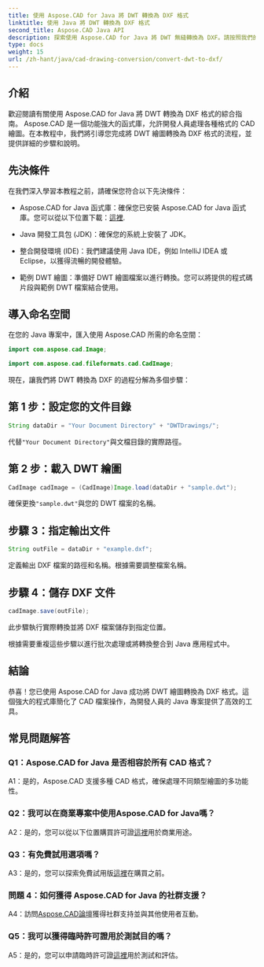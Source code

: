 ```yaml
---
title: 使用 Aspose.CAD for Java 將 DWT 轉換為 DXF 格式
linktitle: 使用 Java 將 DWT 轉換為 DXF 格式
second_title: Aspose.CAD Java API
description: 探索使用 Aspose.CAD for Java 將 DWT 無縫轉換為 DXF。請按照我們的逐步指南進行高效率的 CAD 檔案操作。
type: docs
weight: 15
url: /zh-hant/java/cad-drawing-conversion/convert-dwt-to-dxf/
---
```

## 介紹

歡迎閱讀有關使用 Aspose.CAD for Java 將 DWT 轉換為 DXF 格式的綜合指南。 Aspose.CAD 是一個功能強大的函式庫，允許開發人員處理各種格式的 CAD 繪圖。在本教程中，我們將引導您完成將 DWT 繪圖轉換為 DXF 格式的流程，並提供詳細的步驟和說明。

## 先決條件

在我們深入學習本教程之前，請確保您符合以下先決條件：

-  Aspose.CAD for Java 函式庫：確保您已安裝 Aspose.CAD for Java 函式庫。您可以從以下位置下載：[這裡](https://releases.aspose.com/cad/java/).

- Java 開發工具包 (JDK)：確保您的系統上安裝了 JDK。

- 整合開發環境 (IDE)：我們建議使用 Java IDE，例如 IntelliJ IDEA 或 Eclipse，以獲得流暢的開發體驗。

- 範例 DWT 繪圖：準備好 DWT 繪圖檔案以進行轉換。您可以將提供的程式碼片段與範例 DWT 檔案結合使用。

## 導入命名空間

在您的 Java 專案中，匯入使用 Aspose.CAD 所需的命名空間：

```java
import com.aspose.cad.Image;

import com.aspose.cad.fileformats.cad.CadImage;
```

現在，讓我們將 DWT 轉換為 DXF 的過程分解為多個步驟：

## 第 1 步：設定您的文件目錄

```java
String dataDir = "Your Document Directory" + "DWTDrawings/";
```

代替`"Your Document Directory"`與文檔目錄的實際路徑。

## 第 2 步：載入 DWT 繪圖

```java
CadImage cadImage = (CadImage)Image.load(dataDir + "sample.dwt");
```

確保更換`"sample.dwt"`與您的 DWT 檔案的名稱。

## 步驟 3：指定輸出文件

```java
String outFile = dataDir + "example.dxf";
```

定義輸出 DXF 檔案的路徑和名稱。根據需要調整檔案名稱。

## 步驟 4：儲存 DXF 文件

```java
cadImage.save(outFile);
```

此步驟執行實際轉換並將 DXF 檔案儲存到指定位置。

根據需要重複這些步驟以進行批次處理或將轉換整合到 Java 應用程式中。

## 結論

恭喜！您已使用 Aspose.CAD for Java 成功將 DWT 繪圖轉換為 DXF 格式。這個強大的程式庫簡化了 CAD 檔案操作，為開發人員的 Java 專案提供了高效的工具。

## 常見問題解答

### Q1：Aspose.CAD for Java 是否相容於所有 CAD 格式？

A1：是的，Aspose.CAD 支援多種 CAD 格式，確保處理不同類型繪圖的多功能性。

### Q2：我可以在商業專案中使用Aspose.CAD for Java嗎？

 A2：是的，您可以從以下位置購買許可證[這裡](https://purchase.aspose.com/buy)用於商業用途。

### Q3：有免費試用選項嗎？

 A3：是的，您可以探索免費試用版[這裡](https://releases.aspose.com/)在購買之前。

### 問題 4：如何獲得 Aspose.CAD for Java 的社群支援？

 A4：訪問[Aspose.CAD論壇](https://forum.aspose.com/c/cad/19)獲得社群支持並與其他使用者互動。

### Q5：我可以獲得臨時許可證用於測試目的嗎？

 A5：是的，您可以申請臨時許可證[這裡](https://purchase.aspose.com/temporary-license/)用於測試和評估。